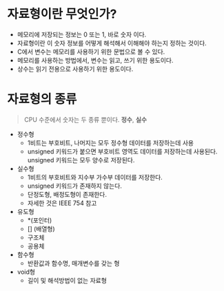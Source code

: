 # 자료형이란 무엇인가?

- 메모리에 저장되는 정보는 0 또는 1, 바로 숫자 이다.
- 자료형이란 이 숫자 정보를 어떻게 해석해서 이해해야 하는지 정하는 것이다.
- C에서 변수는 메모리를 사용하기 위한 문법으로 볼 수 있다.
- 메모리를 사용하는 방법에서, 변수는 읽고, 쓰기 위한 용도이다.
- 상수는 읽기 전용으로 사용하기 위한 용도이다.



# 자료형의 종류

> CPU 수준에서 숫자는 두 종류 뿐이다. 
> **정수**, **실수**

- 정수형
  - 1비트는 부호비트, 나머지는 모두 정수형 데이터를 저장하는데 사용
  - unsigned 키워드가 붙으면 부호비트 영역도 데이터를 저장하는데 사용된다.
    unsigned 키워드는 모두 양수로 저장된다.
- 실수형
  - 1비트의 부호비트와 지수부 가수부 데이터를 저장한다.
  - unsigned 키워드가 존재하지 않는다.
  - 단정도형, 배정도형이 존재한다.
  - 자세한 것은 IEEE 754 참고
- 유도형
  - *(포인터)
  - [] (배열형)
  - 구조체
  - 공용체
- 함수형
  - 반환값과 함수명, 매개변수를 갖는 형
- void형
  - 길이 및 해석방법이 없는 자료형